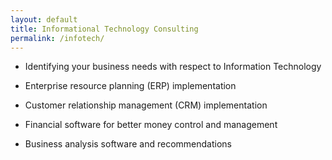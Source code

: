 ```yaml
---
layout: default
title: Informational Technology Consulting
permalink: /infotech/
---
```


- Identifying your business needs with respect to Information Technology
 
- Enterprise resource planning (ERP) implementation
 
- Customer relationship management (CRM) implementation
 
- Financial software for better money control and management
 
- Business analysis software and recommendations
